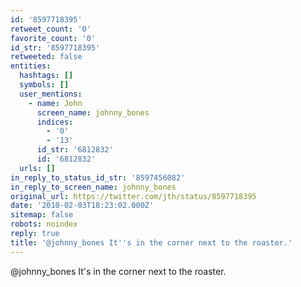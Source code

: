 ```yaml
---
id: '8597718395'
retweet_count: '0'
favorite_count: '0'
id_str: '8597718395'
retweeted: false
entities:
  hashtags: []
  symbols: []
  user_mentions:
    - name: John
      screen_name: johnny_bones
      indices:
        - '0'
        - '13'
      id_str: '6812832'
      id: '6812832'
  urls: []
in_reply_to_status_id_str: '8597456082'
in_reply_to_screen_name: johnny_bones
original_url: https://twitter.com/jth/status/8597718395
date: '2010-02-03T18:23:02.000Z'
sitemap: false
robots: noindex
reply: true
title: '@johnny_bones It''s in the corner next to the roaster.'
---
```


@johnny_bones It's in the corner next to the roaster.